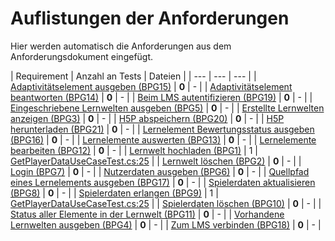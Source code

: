 # Auflistungen der Anforderungen

Hier werden automatisch die Anforderungen aus dem Anforderungsdokument eingefügt.

[//]: # (Script-Start)
| Requirement | Anzahl an Tests | Dateien |
| --- | --- | --- |
| [Adaptivitätselement ausgeben (BPG15)](BPG15.md) | **0** | - |
| [Adaptivitätselement beantworten (BPG14)](BPG14.md) | **0** | - |
| [Beim LMS autentifizieren (BPG19)](BPG19.md) | **0** | - |
| [Eingeschriebene Lernwelten ausgeben (BPG5)](BPG5.md) | **0** | - |
| [Erstellte Lernwelten anzeigen (BPG3)](BPG3.md) | **0** | - |
| [H5P abspeichern (BPG20)](BPG20.md) | **0** | - |
| [H5P herunterladen (BPG21)](BPG21.md) | **0** | - |
| [Lernelement Bewertungsstatus ausgeben (BPG16)](BPG16.md) | **0** | - |
| [Lernelemente auswerten (BPG13)](BPG13.md) | **0** | - |
| [Lernelemente bearbeiten (BPG12)](BPG12.md) | **0** | - |
| [Lernwelt hochladen (BPG1)](BPG1.md) | 1 | [GetPlayerDataUseCaseTest.cs:25](https://github.com/ProjektAdLer/AdLerBackend/blob/main/AdLerBackend.Application.UnitTests/Player/GetPlayerData/GetPlayerDataUseCaseTest.cs#L25) |
| [Lernwelt löschen (BPG2)](BPG2.md) | **0** | - |
| [Login (BPG7)](BPG7.md) | **0** | - |
| [Nutzerdaten ausgeben (BPG6)](BPG6.md) | **0** | - |
| [Quellpfad eines Lernelements ausgeben (BPG17)](BPG17.md) | **0** | - |
| [Spielerdaten aktualisieren (BPG8)](BPG8.md) | **0** | - |
| [Spielerdaten erlangen (BPG9)](BPG9.md) | 1 | [GetPlayerDataUseCaseTest.cs:25](https://github.com/ProjektAdLer/AdLerBackend/blob/main/AdLerBackend.Application.UnitTests/Player/GetPlayerData/GetPlayerDataUseCaseTest.cs#L25) |
| [Spielerdaten löschen (BPG10)](BPG10.md) | **0** | - |
| [Status aller Elemente in der Lernwelt (BPG11)](BPG11.md) | **0** | - |
| [Vorhandene Lernwelten ausgeben (BPG4)](BPG4.md) | **0** | - |
| [Zum LMS verbinden (BPG18)](BPG18.md) | **0** | - |